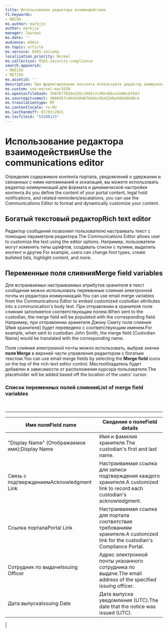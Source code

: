 ```yaml
---
title: Использование редактора взаимодействия
f1.keywords:
- NOCSH
ms.author: markjjo
author: markjjo
manager: laurawi
ms.date: ''
audience: Admin
ms.topic: article
ms.service: O365-seccomp
localization_priority: Normal
ms.collection: M365-security-compliance
search.appverid:
- MOE150
- MET150
ms.assetid: ''
description: При форматирование контента используйте редактор коммуникаций для изменения текстовых переменных и объединения переменных поля.
ms.custom: seo-marvel-mar2020
ms.openlocfilehash: 26076ff82ba226c2993c7c40e36bca2e08cbf683
ms.sourcegitcommit: 4886457c0d4248407bddec56425dba50bb60d9c4
ms.translationtype: MT
ms.contentlocale: ru-RU
ms.lasthandoff: 07/03/2021
ms.locfileid: "53288123"
---
```

# <a name="use-the-communications-editor"></a><span data-ttu-id="c1e9c-103">Использование редактора взаимодействия</span><span class="sxs-lookup"><span data-stu-id="c1e9c-103">Use the communications editor</span></span>

<span data-ttu-id="c1e9c-104">Определяя содержимое контента портала, уведомлений о удержании и связанных с ними напоминаний и эскалаций, вы можете использовать редактор коммуникаций для формата и динамической настройки контента.</span><span class="sxs-lookup"><span data-stu-id="c1e9c-104">As you define the content of your portal content, legal hold notifications, and related reminders/escalations, you can use the Communications Editor to format and dynamically customize your content.</span></span>

## <a name="rich-text-editor"></a><span data-ttu-id="c1e9c-105">Богатый текстовый редактор</span><span class="sxs-lookup"><span data-stu-id="c1e9c-105">Rich text editor</span></span>

<span data-ttu-id="c1e9c-106">Редактор сообщений позволяет пользователю настраивать текст с помощью параметров редактора.</span><span class="sxs-lookup"><span data-stu-id="c1e9c-106">The Communications Editor allows user to customize the text using the editor options.</span></span> <span data-ttu-id="c1e9c-107">Например, пользователи могут изменять типы шрифтов, создавать списки с пулями, выделить контент и другие.</span><span class="sxs-lookup"><span data-stu-id="c1e9c-107">For example, users can change font types, create bulleted lists, highlight content, and more.</span></span>

## <a name="merge-field-variables"></a><span data-ttu-id="c1e9c-108">Переменные поля слияния</span><span class="sxs-lookup"><span data-stu-id="c1e9c-108">Merge field variables</span></span>

<span data-ttu-id="c1e9c-109">Для встраиваемых настраиваемых атрибутов хранителя в текст сообщения можно использовать переменные слияния электронной почты из редактора коммуникаций.</span><span class="sxs-lookup"><span data-stu-id="c1e9c-109">You can use email merge variables from the Communications Editor to embed customized custodian attributes into a communication's body text.</span></span> <span data-ttu-id="c1e9c-110">При отправлении в хранителя поле слияния заполняется соответствующим полем.</span><span class="sxs-lookup"><span data-stu-id="c1e9c-110">When sent to the custodian, the merge field will be populated with the corresponding field.</span></span> <span data-ttu-id="c1e9c-111">Например, при отправлении хранителя Джону Смиту поле слияния [Имя хранителя] будет переведено с соответствующим именем.</span><span class="sxs-lookup"><span data-stu-id="c1e9c-111">For example, when sent to custodian John Smith, the merge field [Custodian Name] would be translated with the corresponding name.</span></span>

<span data-ttu-id="c1e9c-112">Поля слияния электронной почты можно использовать, выбрав значки **поля Merge** в верхней части управления редактором с богатым текстом.</span><span class="sxs-lookup"><span data-stu-id="c1e9c-112">You can use email merge fields by selecting the **Merge field** icons on the top of the rich-text editor control.</span></span> <span data-ttu-id="c1e9c-113">Местообладатель будет добавлен в зависимости от расположения курсора пользователя.</span><span class="sxs-lookup"><span data-stu-id="c1e9c-113">The placeholder will be added based off the location of the users' cursor.</span></span>

### <a name="list-of-merge-field-variables"></a><span data-ttu-id="c1e9c-114">Список переменных полей слияния</span><span class="sxs-lookup"><span data-stu-id="c1e9c-114">List of merge field variables</span></span>

<br>

****

|<span data-ttu-id="c1e9c-115">Имя поля</span><span class="sxs-lookup"><span data-stu-id="c1e9c-115">Field name</span></span>|<span data-ttu-id="c1e9c-116">Сведения о поле</span><span class="sxs-lookup"><span data-stu-id="c1e9c-116">Field details</span></span>|
|---|---|
|<span data-ttu-id="c1e9c-117">"Display Name" (Отображаемое имя);</span><span class="sxs-lookup"><span data-stu-id="c1e9c-117">Display Name</span></span>|<span data-ttu-id="c1e9c-118">Имя и фамилия хранителя.</span><span class="sxs-lookup"><span data-stu-id="c1e9c-118">The custodian's first and last name.</span></span>|
|<span data-ttu-id="c1e9c-119">Связь с подтверждением</span><span class="sxs-lookup"><span data-stu-id="c1e9c-119">Acknowledgment Link</span></span>|<span data-ttu-id="c1e9c-120">Настраиваемая ссылка для записи подтверждения каждого хранителя.</span><span class="sxs-lookup"><span data-stu-id="c1e9c-120">A customized link to record each custodian's acknowledgment.</span></span>|
|<span data-ttu-id="c1e9c-121">Ссылка портала</span><span class="sxs-lookup"><span data-stu-id="c1e9c-121">Portal Link</span></span>|<span data-ttu-id="c1e9c-122">Настраиваемая ссылка для портала соответствия требованиям хранителя.</span><span class="sxs-lookup"><span data-stu-id="c1e9c-122">A customized link for the custodian's Compliance Portal.</span></span>|
|<span data-ttu-id="c1e9c-123">Сотрудник по выдаче</span><span class="sxs-lookup"><span data-stu-id="c1e9c-123">Issuing Officer</span></span>|<span data-ttu-id="c1e9c-124">Адрес электронной почты указанного сотрудника по выдаче.</span><span class="sxs-lookup"><span data-stu-id="c1e9c-124">The email address of the specified issuing officer.</span></span>|
|<span data-ttu-id="c1e9c-125">Дата выпуска</span><span class="sxs-lookup"><span data-stu-id="c1e9c-125">Issuing Date</span></span>|<span data-ttu-id="c1e9c-126">Дата выпуска уведомления (UTC).</span><span class="sxs-lookup"><span data-stu-id="c1e9c-126">The date that the notice was issued (UTC).</span></span>|
|
